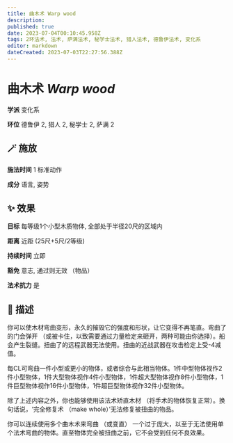 ```yaml
---
title: 曲木术 Warp wood
description: 
published: true
date: 2023-07-04T00:10:45.958Z
tags: 2环法术, 法术, 萨满法术, 秘学士法术, 猎人法术, 德鲁伊法术, 变化系
editor: markdown
dateCreated: 2023-07-03T22:27:56.388Z
---
```


# **曲木术** *Warp wood*

**学派** 变化系 

**环位** 德鲁伊 2, 猎人 2, 秘学士 2, 萨满 2

## 🪄 施放

**施法时间** 1 标准动作

**成分** 语言, 姿势

## ✨ 效果 

**目标** 每等级1个小型木质物体, 全部处于半径20尺的区域内 

**距离** 近距 (25尺+5尺/2等级)  

**持续时间** 立即 

**豁免** 意志, 通过则无效 （物品）

**法术抗力** 是

## 📖 描述

你可以使木材弯曲变形，永久的摧毁它的强度和形状，让它变得不再笔直。弯曲了的门会弹开 （或被卡住，以致需要通过力量检定来砸开，两种可能由你选择）。船会产生裂缝。扭曲了的远程武器无法使用。扭曲的近战武器在攻击检定上受-4减值。

每CL可弯曲一件小型或更小的物体，或者综合与此相当物体。1件中型物体视作2件小型物体，1件大型物体视作4件小型物体，1件超大型物体视作8件小型物体，1件巨型物体视作16件小型物体，1件超巨型物体视作32件小型物体。

除了上述内容之外，你也能够使用该法术矫直木材 （将手术的物体恢复正常）。换句话说，‘完全修复术 （make whole）’无法修复被扭曲的物品。

你可以连续使用多个曲木术来弯曲 （或变直） 一个过于庞大，以至于无法使用单个法术弯曲的物体。直至物体完全被扭曲之前，它不会受到任何不良效果。
    
